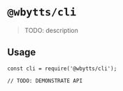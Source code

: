 # `@wbytts/cli`

> TODO: description

## Usage

```
const cli = require('@wbytts/cli');

// TODO: DEMONSTRATE API
```
